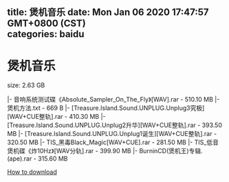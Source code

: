 
title: 煲机音乐
date: Mon Jan 06 2020 17:47:57 GMT+0800 (CST)    
categories: baidu
---

# 煲机音乐
size: 2.63 GB
 
 
|- 音响系统测试碟《Absolute_Sampler_On_The_Fly》[WAV].rar - 510.10 MB
|- 煲机方法.txt - 669 B
|- [Treasure.Island.Sound.UNPLUG.Unplug3究极][WAV+CUE整轨].rar - 410.30 MB
|- [Treasure.Island.Sound.UNPLUG.Unplug2升华][WAV+CUE整轨].rar - 393.50 MB
|- [Treasure.Island.Sound.UNPLUG.Unplug1诞生][WAV+CUE整轨].rar - 320.50 MB
|- TIS_黑毒Black_Magic[WAV+CUE].rar - 281.50 MB
|- TIS_低音煲机碟《炸10Hz》[WAV分轨].rar - 399.90 MB
|- BurninCD(煲机王)专辑.(ape).rar - 315.60 MB

[How to download](https://bpcam.bemobtrk.com/go/2ceec3aa-1ca2-46d6-b9ff-aaa5c184517c?jno=3468)